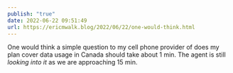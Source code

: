 ```yaml
---
publish: "true"
date: 2022-06-22 09:51:49
url: https://ericmwalk.blog/2022/06/22/one-would-think.html
---
```


One would think a simple question to my cell phone provider of does my plan cover data usage in Canada should take about 1 min. The agent is still *looking into it* as we are approaching 15 min.